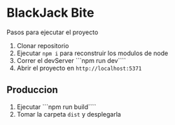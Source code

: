 # BlackJack Bite

Pasos para ejecutar el proyecto

1. Clonar repositorio
2. Ejecutar ```npm i``` para reconstruir los modulos de node
3. Correr el devServer ```npm run dev````
4. Abrir el proyecto en ```http://localhost:5371```

## Produccion
1. Ejecutar ```npm run build````
2. Tomar la carpeta ```dist``` y desplegarla